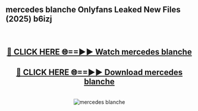 <h2>mercedes blanche Onlyfans Leaked New Files (2025) b6izj</h2>
<br>
<div align="center">
<h2><a href="https://mediafiles.top/mercedes_blanche&ref=git" rel="nofollow">🔴 CLICK HERE 🌐==►► Watch mercedes blanche</a></h2>
<h2><a href="https://mediafiles.top/mercedes_blanche&ref=git" rel="nofollow">🔴 CLICK HERE 🌐==►► Download mercedes blanche</a></h2>
<br>
<a href="https://mediafiles.top/mercedes_blanche&ref=git" rel="nofollow" data-target="animated-image.originalLink"><img src="https://i.ibb.co.com/xMMVF88/686577567.gif" alt="mercedes blanche" style="max-width: 100%; display: inline-block;" data-target="animated-image.originalImage"></a>
</div>
<br>
<br>